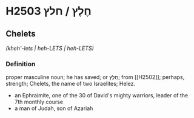 # H2503 חֶלֶץ / חלץ

## Chelets

_(kheh'-lets | heh-LETS | heh-LETS)_

### Definition

proper masculine noun; he has saved; or חֵלֶץ; from [[H2502]]; perhaps, strength; Chelets, the name of two Israelites; Helez.

- an Ephraimite, one of the 30 of David's mighty warriors, leader of the 7th monthly course
- a man of Judah, son of Azariah
